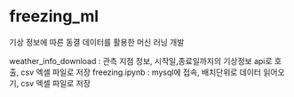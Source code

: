 # freezing_ml
기상 정보에 따른 동결 데이터를 활용한 머신 러닝 개발

weather_info_download : 관측 지점 정보, 시작일,종료일까지의 기상정보 api로 호출, csv 엑셀 파일로 저장
freezing.ipynb : mysql에 접속, 배치단위로 데이터 읽어오기, csv 엑셀 파일로 저장
